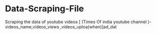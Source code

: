 # Data-Scraping-File
Scraping the data of youtube videos [ (Times Of india youtube channel )-videos_name,videos_views ,videos_uploa(when)]ad_dat
